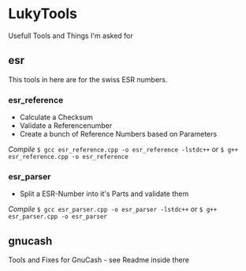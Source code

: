 # LukyTools

Usefull Tools and Things I'm asked for

## esr

This tools in here are for the swiss ESR numbers.

### esr_reference
* Calculate a Checksum
* Validate a Referencenumber
* Create a bunch of Reference Numbers based on Parameters

*Compile*
`$ gcc esr_reference.cpp -o esr_reference -lstdc++`
or
`$ g++ esr_reference.cpp -o esr_reference`

### esr_parser
* Split a ESR-Number into it's Parts and validate them

*Compile*
`$ gcc esr_parser.cpp -o esr_parser -lstdc++`
or
`$ g++ esr_parser.cpp -o esr_parser`


## gnucash

Tools and Fixes for GnuCash - see Readme inside there
